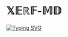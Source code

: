 #    𝕏𝔼ℝ𝔽-𝕄𝔻

<un>
             <a href="https://git.io/typing-svg"><img src="https://readme-typing-svg.demolab.com?font=Code+Fira&pause=1000&color=53C8A3E9&center=Faux&vCenter=Faux&repeat=Vrai&random=Faux&width=435&lines=Bienvenue+dans+le+README-md+du+XERF-BOT;N%E2%80%99oubliez+pas+de+nous+laisser+une+%C3%A9toile+avant+de+partir;Merci+!+%E2%99%A5%EF%B8%8F%F0%9F%92%8D" alt="Typing SVG" /></a>
<p aligner="centre">
<up Un simple bot pour utilisateur WhatsApp codé par スティーブン KÏŃGS/toi>
</p>
<p aligner="centre">
<image source="https://telegra.ph/file/631b4c49fac96a7a435ef.jpg"/>
<p aligner="centre">
 <un href="https://git.io/typing-svg"><image source="https://readme-typing-svg.demolab.com?font=Code+Fira&pause=1000&color=53C8A3E9&center=Faux&vCenter=Faux&repeat=Vrai&random=Faux&width=435&lines=Bienvenue+dans+le+README-md+du+XERF-BOT;N%E2%80%99oubliez+pas+de+nous+laisser+une+%C3%A9toile+avant+de+partir;Merci+!+%E2%99%A5%EF%B8%8F%F0%9F%92%8D"
 
